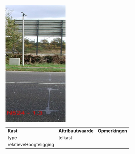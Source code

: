 ![](media/7b5c84ff68d44e849b91c04fb0a8acab59db23d2.jpg)

|                        |                     |                 |
|------------------------|---------------------|-----------------|
| **Kast**               | **Attribuutwaarde** | **Opmerkingen** |
| type                   | telkast             |                 |
| relatieveHoogteligging |                     |                 |
